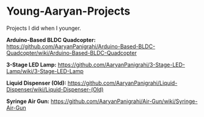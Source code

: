 # Young-Aaryan-Projects
Projects I did when I younger. 

**Arduino-Based BLDC Quadcopter:**
https://github.com/AaryanPanigrahi/Arduino-Based-BLDC-Quadcopter/wiki/Arduino-Based-BLDC-Quadcopter

**3-Stage LED Lamp:**
https://github.com/AaryanPanigrahi/3-Stage-LED-Lamp/wiki/3-Stage-LED-Lamp

**Liquid Dispenser (Old):**
https://github.com/AaryanPanigrahi/Liquid-Dispenser/wiki/Liquid-Dispenser-(Old)

**Syringe Air Gun:**
https://github.com/AaryanPanigrahi/Air-Gun/wiki/Syringe-Air-Gun
